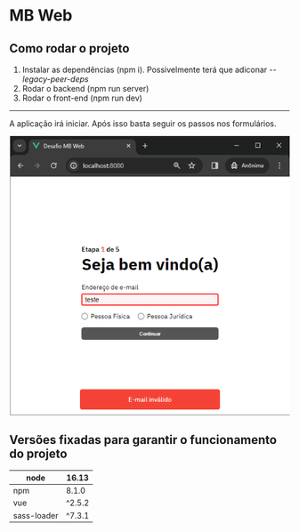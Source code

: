 # MB Web

## Como rodar o projeto
1. Instalar as dependências (npm i). Possivelmente terá que adiconar _--legacy-peer-deps_
2. Rodar o backend (npm run server)
3. Rodar o front-end (npm run dev)
---

A aplicação irá iniciar. Após isso basta seguir os passos nos formulários.

![Front-end](https://raw.githubusercontent.com/ehurafa/mb-vue/main/src/assets/app.PNG)

## Versões fixadas para garantir o funcionamento do projeto

| node        | 16.13  |
|-------------|--------|
| npm         | 8.1.0  |
| vue         | ^2.5.2 |
| sass-loader | ^7.3.1 |
